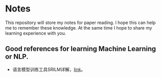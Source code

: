 # Notes
This repository will store my notes for paper reading. I hope this can help me to remember these knowledge. At the same time
I hope to share my learning experience with you.


## Good references for learning Machine Learning or NLP.
* 语言模型训练工具SRILM详解，[link](http://www.52nlp.cn/language-model-training-tools-srilm-details)。
